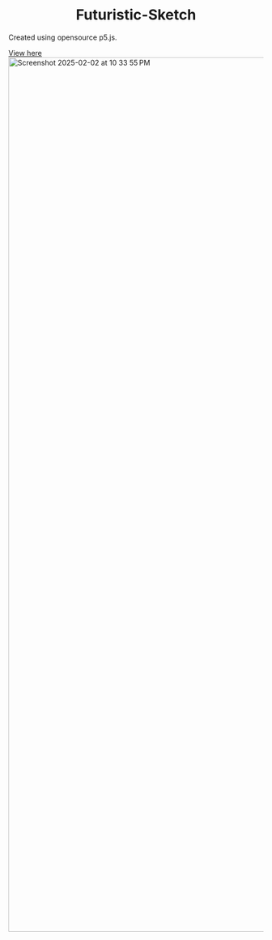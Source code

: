 <h1 align=center> Futuristic-Sketch</h1>

Created using opensource p5.js. 

[View here](https://editor.p5js.org/melanielaporte/sketches/zDieMyWnN)
<img width="1728" alt="Screenshot 2025-02-02 at 10 33 55 PM" src="https://github.com/user-attachments/assets/bfdc1ebc-acc1-49d1-918d-2525e3707c0e" />

